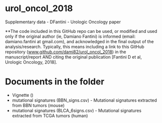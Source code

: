 # urol_oncol_2018
Supplementary data - DFantini - Urologic Oncology paper

**The code included in this GitHub repo can be used, or modified and used only if the original author (ie, Damiano Fantini) is informed (email: damiano.fantini at gmail.com), and acknowledged in the final output of the analysis/research. Typically, this means including a link to this GitHub repository (www.github.com/dami82/urol_oncol_2018) in the manuscript/report AND citing the original publication [Fantini D et al, Urologic Oncology, 2018].

# Documents in the folder
- Vignette ()
- mutational signatures (BBN_signs.csv) - Mutational signatures extracted from BBN tumors (mouse)
- mutational signatures (BLCA_6signs.csv) - Mutational signatures extracted from TCGA tumors (human)
